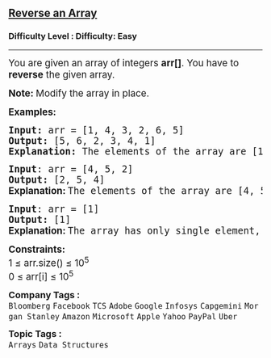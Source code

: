 <h2><a href="https://www.geeksforgeeks.org/problems/reverse-an-array/1">Reverse an Array</a></h2><h3>Difficulty Level : Difficulty: Easy</h3><hr><div class="problems_problem_content__Xm_eO"><p><span style="font-size: 14pt;">You are given an array of integers&nbsp;<strong>arr[]</strong>. You have to <strong>reverse</strong> the given array.</span></p>
<p><span style="font-size: 14pt;"><strong>Note:<span style="background-color: rgb(255, 255, 255); color: rgb(30, 34, 41); font-family: Nunito; --darkreader-inline-bgcolor: var(--darkreader-background-ffffff, #1a1d1e); --darkreader-inline-color: var(--darkreader-text-1e2229, #e7e3dc);" data-darkreader-inline-bgcolor="" data-darkreader-inline-color="">&nbsp;</span></strong>Modify the array in place.</span></p>
<p><span style="font-size: 14pt;"><strong>Examples:<br></strong></span></p>
<pre><span style="font-size: 14pt;"><strong>Input: </strong>arr = [1, 4, 3, 2, 6, 5]
<strong>Output: </strong>[5, 6, 2, 3, 4, 1]</span><br><span style="font-size: 14pt;"><strong>Explanation: </strong>The elements of the array are [1, 4, 3, 2, 6, 5]. After reversing the array, the first element goes to the last position, the second element goes to the second last position and so on. Hence, the answer is [5, 6, 2, 3, 4, 1].</span></pre>
<pre><span style="font-size: 14pt;"><strong>Input</strong>: arr = [4, 5, 2]
<strong>Output: </strong>[2, 5, 4]</span><br><span style="font-size: 14pt;"><strong style="font-family: -apple-system, BlinkMacSystemFont, 'Segoe UI', Roboto, Oxygen, Ubuntu, Cantarell, 'Open Sans', 'Helvetica Neue', sans-serif;">Explanation: </strong>The elements of the array are [4, 5, 2]. The reversed array will be [2, 5, 4].<br></span></pre>
<pre><span style="font-size: 14pt;"><strong>Input</strong>: arr = [1]
<strong>Output: </strong>[1]</span><br><span style="font-size: 14pt;"><strong style="font-family: -apple-system, BlinkMacSystemFont, 'Segoe UI', Roboto, Oxygen, Ubuntu, Cantarell, 'Open Sans', 'Helvetica Neue', sans-serif;">Explanation: </strong>The array has only single element, hence the reversed array is same as the original.</span></pre>
<p><span style="font-size: 14pt;"><strong>Constraints:<br></strong>1 ≤ arr.size() ≤ 10<sup>5</sup></span><br><span style="font-size: 14pt;">0 ≤ arr[i] ≤ 10<sup>5</sup></span></p></div><p><span style=font-size:18px><strong>Company Tags : </strong><br><code>Bloomberg</code>&nbsp;<code>Facebook</code>&nbsp;<code>TCS</code>&nbsp;<code>Adobe</code>&nbsp;<code>Google</code>&nbsp;<code>Infosys</code>&nbsp;<code>Capgemini</code>&nbsp;<code>Morgan Stanley</code>&nbsp;<code>Amazon</code>&nbsp;<code>Microsoft</code>&nbsp;<code>Apple</code>&nbsp;<code>Yahoo</code>&nbsp;<code>PayPal</code>&nbsp;<code>Uber</code>&nbsp;<br><p><span style=font-size:18px><strong>Topic Tags : </strong><br><code>Arrays</code>&nbsp;<code>Data Structures</code>&nbsp;